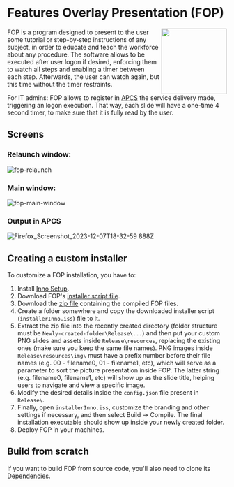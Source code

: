 # Features Overlay Presentation (FOP)

<img align="right" width="150" height="150" src=https://github.com/Kevin64/features-overlay-presentation/assets/1903028/883287c7-5ecf-4ac7-8081-b08914e40aa0 />

FOP is a program designed to present to the user some tutorial or step-by-step instructions of any subject, in order to educate and teach the workforce about any procedure. The software allows to be executed after user logon if desired, enforcing them to watch all steps and enabling a timer between each step. Afterwards, the user can watch again, but this time without the timer restraints.

For IT admins: FOP allows to register in [APCS](https://github.com/Kevin64/asset-and-personnel-control-system) the service delivery made, triggering an logon execution. That way, each slide will have a one-time 4 second timer, to make sure that it is fully read by the user.

## Screens

### Relaunch window:

![fop-relaunch](https://github.com/Kevin64/features-overlay-presentation/assets/1903028/4a970955-7194-4b57-850f-02d42dd8f838)

### Main window:

![fop-main-window](https://github.com/Kevin64/features-overlay-presentation/assets/1903028/acd347eb-5cc4-4991-ae87-94005ff49a78)

### Output in APCS

![Firefox_Screenshot_2023-12-07T18-32-59 888Z](https://github.com/Kevin64/features-overlay-presentation/assets/1903028/6af9df12-fbf9-464f-93da-bbc681afc0f1)

## Creating a custom installer

To customize a FOP installation, you have to:
1. Install [Inno Setup](https://jrsoftware.org/download.php/is.exe).
2. Download FOP's [installer script file](https://github.com/Kevin64/features-overlay-presentation/blob/master/FeaturesOverlayPresentation/custom-installer/installerInno.iss).
3. Download the [zip file](https://github.com/Kevin64/features-overlay-presentation/releases/latest) containing the compiled FOP files.
4. Create a folder somewhere and copy the downloaded installer script (`installerInno.iss`) file to it.
5. Extract the zip file into the recently created directory (folder structure must be `Newly-created-folder\Release\...`) and then put your custom PNG slides and assets inside `Release\resources`, replacing the existing ones (make sure you keep the same file names). PNG images inside `Release\resources\img\` must have a prefix number before their file names (e.g. 00 - filename0, 01 - filename1, etc), which will serve as a parameter to sort the picture presentation inside FOP. The latter string (e.g. filename0, filename1, etc) will show up as the slide title, helping users to navigate and view a specific image.
6. Modify the desired details inside the `config.json` file present in `Release\`.
7. Finally, open `installerInno.iss`, customize the branding and other settings if necessary, and then select Build -> Compile. The final installation executable should show up inside your newly created folder.
8. Deploy FOP in your machines.

## Build from scratch

If you want to build FOP from source code, you'll also need to clone its [Dependencies](https://github.com/Kevin64/Dependencies).
